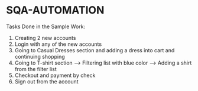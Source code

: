 # SQA-AUTOMATION
Tasks Done in the Sample Work:
1. Creating 2 new accounts
2. Login with any of the new accounts
3. Going to Casual Dresses section and adding a dress into cart and continuing shopping
4. Going to T-shirt section --> Filtering list with blue color --> Adding a shirt from the filter list
5. Checkout and payment by check
6. Sign out from the account

